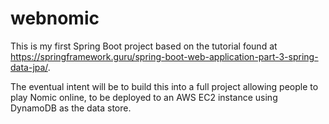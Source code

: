 # webnomic

This is my first Spring Boot project based on the tutorial found at https://springframework.guru/spring-boot-web-application-part-3-spring-data-jpa/.

The eventual intent will be to build this into a full project allowing people to play Nomic online, to be deployed to an AWS EC2 instance using DynamoDB as the data store.
